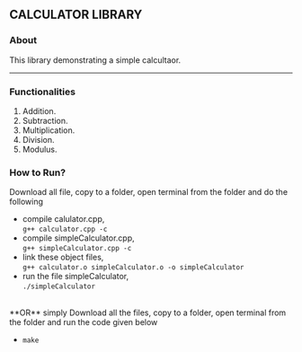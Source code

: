 ## CALCULATOR LIBRARY

### About

This library demonstrating a  simple calcultaor.

----
### Functionalities

1. Addition.
2. Subtraction.
3. Multiplication.
4. Division.
5. Modulus.

### How to Run?

Download all file, copy to a folder, open terminal from the folder and do the following
<br> 
- compile calulator.cpp,
	<br> ```g++ calculator.cpp -c```
- compile simpleCalculator.cpp,
	<br> ```g++ simpleCalculator.cpp -c```
- link these object files,
        <br> ```g++ calculator.o simpleCalculator.o -o simpleCalculator```
- run the file simpleCalculator,
    <br> ```./simpleCalculator```

<br>
**OR**  simply Download all the files, copy to a folder, open terminal from the folder and run the code given below

- ```make```





